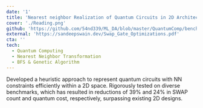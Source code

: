 ```yaml
---
date: '1'
title: 'Nearest neighbor Realization of Quantum Circuits in 2D Architecture'
cover: './Reading.png'
github: 'https://github.com/54nd339/ML_DA/blob/master/QuantumComp/benchmark.ipynb'
external: 'https://sandeepswain.dev/Swap_Gate_Optimizations.pdf'
cta: ''
tech:
  - Quantum Computing
  - Nearest Neighbor Transformation
  - BFS & Genetic Algorithm
---
```

Developed a heuristic approach to represent quantum circuits with NN constraints efficiently within a 2D space. Rigorously tested on diverse benchmarks, which has resulted in reductions of 39% and 24% in SWAP count and quantum cost, respectively, surpassing existing 2D designs.
